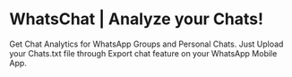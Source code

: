 # WhatsChat | Analyze your Chats!
Get Chat Analytics for WhatsApp Groups and Personal Chats.
Just Upload your Chats.txt file through Export chat feature on your WhatsApp Mobile App.
